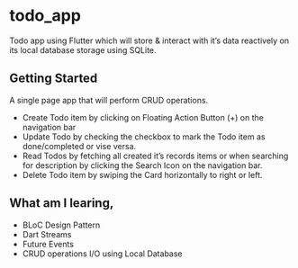 # todo_app

 Todo app using Flutter which will store & interact with it’s data reactively on its local database storage using SQLite.

## Getting Started
 A single page app that will perform CRUD operations.
 * Create Todo item by clicking on Floating Action Button (+) on the navigation bar
 * Update Todo by checking the checkbox to mark the Todo item as done/completed or vise versa.
 * Read Todos by fetching all created it’s records items or when searching for description by clicking the Search Icon on the navigation bar.
 * Delete Todo item by swiping the Card horizontally to right or left.
## What am I learing,
 * BLoC Design Pattern
 * Dart Streams
 * Future Events
 * CRUD operations I/O using Local Database


